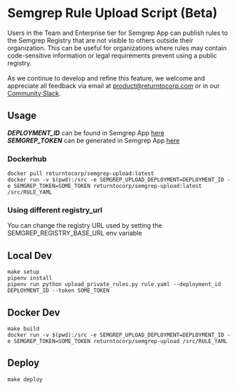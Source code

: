 # Semgrep Rule Upload Script (Beta)

Users in the Team and Enterprise tier for Semgrep App can publish rules to the Semgrep Registry that are not visible to others outside their organization. This can be useful for organizations where rules may contain code-sensitive information or legal requirements prevent using a public registry.
<br />
<br />
As we continue to develop and refine this feature, we welcome and appreciate all feedback via email at product@returntocorp.com or in our [Community Slack](https://r2c.dev/slack).

## Usage

***DEPLOYMENT_ID*** can be found in Semgrep App [here](https://semgrep.dev/manage/settings)
<br />
***SEMGREP_TOKEN*** can be generated in Semgrep App [here](https://semgrep.dev/manage/settings/tokens)

### Dockerhub
```
docker pull returntocorp/semgrep-upload:latest
docker run -v $(pwd):/src -e SEMGREP_UPLOAD_DEPLOYMENT=DEPLOYMENT_ID -e SEMGREP_TOKEN=SOME_TOKEN returntocorp/semgrep-upload:latest /src/RULE_YAML
```

### Using different registry_url

You can change the registry URL used by setting the SEMGREP_REGISTRY_BASE_URL env variable

## Local Dev

```
make setup
pipenv install
pipenv run python upload_private_rules.py rule.yaml --deployment_id DEPLOYMENT_ID --token SOME_TOKEN
```

## Docker Dev

```
make build
docker run -v $(pwd):/src -e SEMGREP_UPLOAD_DEPLOYMENT=DEPLOYMENT_ID -e SEMGREP_TOKEN=SOME_TOKEN returntocorp/semgrep-upload /src/RULE_YAML
```

## Deploy

```
make deploy
```
